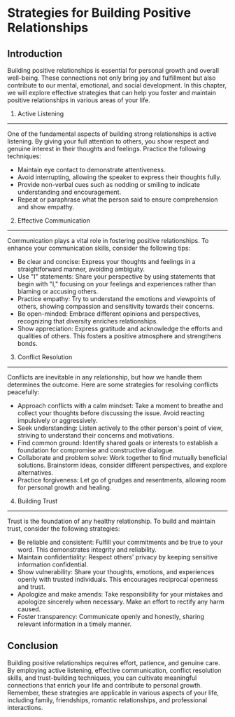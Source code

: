 Strategies for Building Positive Relationships
==============================================

Introduction
------------

Building positive relationships is essential for personal growth and overall well-being. These connections not only bring joy and fulfillment but also contribute to our mental, emotional, and social development. In this chapter, we will explore effective strategies that can help you foster and maintain positive relationships in various areas of your life.

1. Active Listening
-------------------

One of the fundamental aspects of building strong relationships is active listening. By giving your full attention to others, you show respect and genuine interest in their thoughts and feelings. Practice the following techniques:

* Maintain eye contact to demonstrate attentiveness.
* Avoid interrupting, allowing the speaker to express their thoughts fully.
* Provide non-verbal cues such as nodding or smiling to indicate understanding and encouragement.
* Repeat or paraphrase what the person said to ensure comprehension and show empathy.

2. Effective Communication
--------------------------

Communication plays a vital role in fostering positive relationships. To enhance your communication skills, consider the following tips:

* Be clear and concise: Express your thoughts and feelings in a straightforward manner, avoiding ambiguity.
* Use "I" statements: Share your perspective by using statements that begin with "I," focusing on your feelings and experiences rather than blaming or accusing others.
* Practice empathy: Try to understand the emotions and viewpoints of others, showing compassion and sensitivity towards their concerns.
* Be open-minded: Embrace different opinions and perspectives, recognizing that diversity enriches relationships.
* Show appreciation: Express gratitude and acknowledge the efforts and qualities of others. This fosters a positive atmosphere and strengthens bonds.

3. Conflict Resolution
----------------------

Conflicts are inevitable in any relationship, but how we handle them determines the outcome. Here are some strategies for resolving conflicts peacefully:

* Approach conflicts with a calm mindset: Take a moment to breathe and collect your thoughts before discussing the issue. Avoid reacting impulsively or aggressively.
* Seek understanding: Listen actively to the other person's point of view, striving to understand their concerns and motivations.
* Find common ground: Identify shared goals or interests to establish a foundation for compromise and constructive dialogue.
* Collaborate and problem solve: Work together to find mutually beneficial solutions. Brainstorm ideas, consider different perspectives, and explore alternatives.
* Practice forgiveness: Let go of grudges and resentments, allowing room for personal growth and healing.

4. Building Trust
-----------------

Trust is the foundation of any healthy relationship. To build and maintain trust, consider the following strategies:

* Be reliable and consistent: Fulfill your commitments and be true to your word. This demonstrates integrity and reliability.
* Maintain confidentiality: Respect others' privacy by keeping sensitive information confidential.
* Show vulnerability: Share your thoughts, emotions, and experiences openly with trusted individuals. This encourages reciprocal openness and trust.
* Apologize and make amends: Take responsibility for your mistakes and apologize sincerely when necessary. Make an effort to rectify any harm caused.
* Foster transparency: Communicate openly and honestly, sharing relevant information in a timely manner.

Conclusion
----------

Building positive relationships requires effort, patience, and genuine care. By employing active listening, effective communication, conflict resolution skills, and trust-building techniques, you can cultivate meaningful connections that enrich your life and contribute to personal growth. Remember, these strategies are applicable in various aspects of your life, including family, friendships, romantic relationships, and professional interactions.
